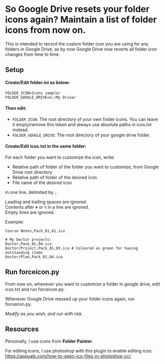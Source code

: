 # So Google Drive resets your folder icons again? Maintain a list of folder icons from now on.

This is intended to record the custom folder icon you are using for any folders in Google Drive, as by now Google Drive now reverts all folder icon changes from time to time.

## Setup

#### Create/Edit folder.ini as below:
```
FOLDER_ICON=Icons sample/
FOLDER_GOOGLE_DRIVE=G:/My Drive/
```

#### Then edit:

- `FOLDER_ICON`: The root directory of your own folder icons. You can leave it empty/remove this token and always use absolute paths in icos.txt instead.
- `FOLDER_GOOGLE_DRIVE`: The root directory of your google drive folder.

#### Create/Edit icos.txt in the same folder:
For each folder you want to customize the icon, write:
- Relative path of folder of the folder you want to customize, from Google Drive root directory
- Relative path of folder of the desired icon
- File name of the desired icon

in one line, delimited by `,`.

Leading and trailing spaces are ignored.<br />
Contents after `#` or `%` in a line are ignored.<br />
Empty lines are ignored.<br />

Example:
```
Course Notes,Pack_01,01.ico

# My Doctor projects:
Doctor,Pack_01,04.ico
Doctor/Project,Pack_01,03.ico # Coloured as green for having outstanding items
Doctor/Plan,Pack_01,04.ico
```

## Run forceicon.py

From now on, whenever you want to customize a folder in google drive, edit icos.txt and run forceicon.py.

Whenever Google Drive messed up your folder icons again, run forceicon.py.

*Modify as you wish, and run with risk.*

## Resources
Personally, I use icons from **Folder Painter**.

For editing icons, I use photoshop with this plugin to enable editing icos:
https://appuals.com/how-to-open-ico-files-in-photoshop-cc/

